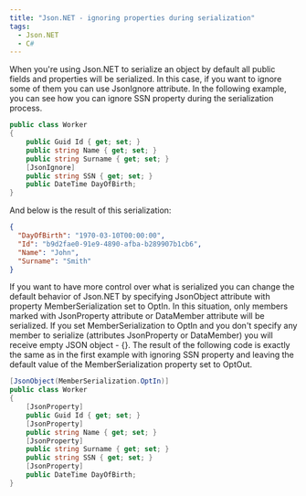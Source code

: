 ```yaml
---
title: "Json.NET - ignoring properties during serialization"
tags:
  - Json.NET
  - C#
---
```


When you're using Json.NET to serialize an object by default all public fields and properties will be serialized. In this case, if you want to ignore some of them you can use JsonIgnore attribute. In the following example, you can see how you can ignore SSN property during the serialization process.

~~~ csharp
public class Worker
{
    public Guid Id { get; set; }
    public string Name { get; set; }
    public string Surname { get; set; }
    [JsonIgnore]
    public string SSN { get; set; }
    public DateTime DayOfBirth;
}
~~~

And below is the result of this serialization:

~~~ json
{
  "DayOfBirth": "1970-03-10T00:00:00",
  "Id": "b9d2fae0-91e9-4890-afba-b289907b1cb6",
  "Name": "John",
  "Surname": "Smith"
}
~~~

If you want to have more control over what is serialized you can change the default behavior of Json.NET by specifying JsonObject attribute with property MemberSerialization set to OptIn. In this situation, only members marked with JsonProperty attribute or DataMember attribute will be serialized. If you set MemberSerialization to OptIn and you don't specify any member to serialize (attributes JsonProperty or DataMember) you will receive empty JSON object - {}.
The result of the following code is exactly the same as in the first example with ignoring SSN property and leaving the default value of the MemberSerialization property set to OptOut.

~~~ csharp
[JsonObject(MemberSerialization.OptIn)]
public class Worker
{
    [JsonProperty]
    public Guid Id { get; set; }
    [JsonProperty]
    public string Name { get; set; }
    [JsonProperty]
    public string Surname { get; set; }        
    public string SSN { get; set; }
    [JsonProperty]
    public DateTime DayOfBirth;
}
~~~
